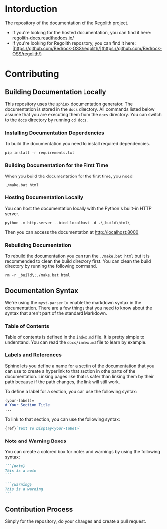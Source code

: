 # Intorduction
The repository of the documentation of the Regolith project.

- If you're looking for the hosted documentation, you can find it here: [regolith-docs.readthedocs.io/](regolith-docs.readthedocs.io/)
- If you're looking for Regolith repository, you can find it here: [https://github.com/Bedrock-OSS/regolith/](https://github.com/Bedrock-OSS/regolith/)

# Contributing
## Building Documentation Locally
This repository uses the `sphinx` documentation generator. The documentation is stored in the `docs` directory. All commands listed below assume that you are executing them from the `docs` directory. You can switch to the `docs` directory by running `cd docs`.

### Installing Documentation Dependencies
To build the documentation you need to install required dependencies.
```
pip install -r requirements.txt
```
### Building Documentation for the First Time
When you build the documentation for the first time, you need
```
./make.bat html
```

### Hosting Documentation Locally
You can host the documentation locally with the Python's built-in HTTP server.
```
python -m http.server --bind localhost -d .\_build\html\
```
Then you can access the documentation at [http://localhost:8000](http://localhost:8000)

### Rebuilding Documentation
To rebuild the documentation you can run the `./make.bat html` but it is recommended to clean the build directory first. You can clean the build directory by running the following command.
```
rm -r _build\;./make.bat html
```

## Documentation Syntax
We're using the `myst-parser` to enable the markdown syntax in the documentation. There are a few things that you need to know about the syntax that aren't part of the standard Markdown.

### Table of Contents

Table of contents is defined in the `index.md` file. It is pretty simple to understand. You can read the `docs/index.md` file to learn by example.

### Labels and References
Sphinx lets you define a name for a sectin of the documentation that you can use to create a hyperlink to that section in othe parts of the documentation. Linking pages like that is safer than linking them by their path because if the path changes, the link will still work.

To define a label for a section, you can use the following syntax:
```markdown
(your-label)=
# Your Section Title
...
```

To link to that section, you can use the following syntax:
```markdown
{ref}`Text To Display<your-label>`
```

### Note and Warning Boxes
You can create a colored box for notes and warnings by using the following syntax:
````markdown
```{note}
This is a note
```
````

````markdown
```{warning}
This is a warning
```
````

## Contribution Process
Simply for the repository, do your changes and create a pull request.
